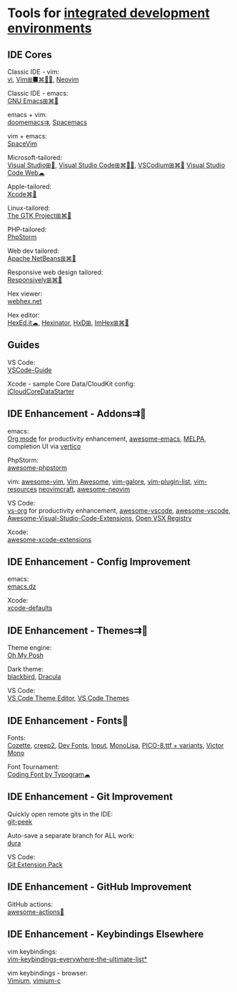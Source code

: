 
# Tools for [integrated development environments](https://trendless.tech/langs)

## IDE Cores

Classic IDE - vim:  
[vi](https://ex-vi.sourceforge.net/),
[Vim⊞■⌘🐧🤖](https://www.vim.org/),
[Neovim](https://neovim.io/)

Classic IDE - emacs:  
[GNU Emacs⊞⌘🐧](https://www.gnu.org/software/emacs/)

emacs + vim:  
[doomemacs⇉](https://github.com/doomemacs/doomemacs),
[Spacemacs](https://www.spacemacs.org/)

vim + emacs:  
[SpaceVim](https://spacevim.org/)

Microsoft-tailored:  
[Visual Studio⊞🧛](https://visualstudio.microsoft.com/),
[Visual Studio Code⊞⌘🐧🧛](https://code.visualstudio.com/),
[VSCodium⊞⌘🐧](https://vscodium.com/)
[Visual Studio Code Web☁](https://vscode.dev/)

Apple-tailored:  
[Xcode⌘🍎](https://developer.apple.com/xcode/)

Linux-tailored:  
[The GTK Project⊞⌘🐧](https://gtk.org/)

PHP-tailored:  
[PhpStorm](https://www.jetbrains.com/phpstorm/)

Web dev tailored:  
[Apache NetBeans⊞⌘🐧](https://netbeans.apache.org/)

Responsive web design tailored:  
[Responsively⊞⌘🐧](https://responsively.app/)

Hex viewer:  
[webhex.net](https://en.webhex.net/)

Hex editor:  
[HexEd.it☁](https://hexed.it/),
[Hexinator](https://hexinator.com/),
[HxD⊞](https://mh-nexus.de/en/hxd/),
[ImHex⊞⌘🐧](https://imhex.werwolv.net/)

## Guides

VS Code:  
[VSCode-Guide](https://github.com/mikeroyal/VSCode-Guide)

Xcode - sample Core Data/CloudKit config:  
[iCloudCoreDataStarter](https://github.com/jazzychad/iCloudCoreDataStarter)

## IDE Enhancement - Addons⇉💩

emacs:  
[Org mode](https://orgmode.org/) for productivity enhancement,
[awesome-emacs](https://github.com/emacs-tw/awesome-emacs),
[MELPA](https://melpa.org/),
completion UI via [vertico](https://github.com/minad/vertico)

PhpStorm:  
[awesome-phpstorm](https://github.com/WyriHaximus/awesome-phpstorm)

vim: 
[awesome-vim](https://github.com/akrawchyk/awesome-vim),
[Vim Awesome](https://vimawesome.com/),
[vim-galore](https://github.com/mhinz/vim-galore),
[vim-plugin-list](https://github.com/altermo/vim-plugin-list),
[vim-resources](https://github.com/chmcphoy/vim-resources)
[neovimcraft](https://neovimcraft.com/),
[awesome-neovim](https://github.com/rockerBOO/awesome-neovim)

VS Code:  
[vs-org](https://github.com/boydvoid/vs-org) for productivity enhancement,
[awesome-vscode](https://github.com/jhofker/awesome-vscode),
[awesome-vscode](https://github.com/viatsko/awesome-vscode),
[Awesome-Visual-Studio-Code-Extensions](https://github.com/hl2guide/Awesome-Visual-Studio-Code-Extensions),
[Open VSX Registry](https://open-vsx.org/)

Xcode:  
[awesome-xcode-extensions](https://github.com/theswiftdev/awesome-xcode-extensions)

## IDE Enhancement - Config Improvement

emacs:  
[emacs.dz](https://github.com/caisah/emacs.dz)

Xcode:  
[xcode-defaults](https://github.com/ctreffs/xcode-defaults)

## IDE Enhancement - Themes⇉💩

Theme engine:  
[Oh My Posh](https://ohmyposh.dev/)

Dark theme:  
[blackbird](https://blackbird.mattglei.ch/),
[Dracula](https://draculatheme.com/)

VS Code:  
[VS Code Theme Editor](https://themes.vscode.one/),
[VS Code Themes](https://vscodethemes.com/)

## IDE Enhancement - Fonts💩

Fonts:  
[Cozette](https://github.com/slavfox/Cozette),
[creep2](https://github.com/raymond-w-ko/creep2),
[Dev Fonts](https://devfonts.gafi.dev/),
[Input](https://input.djr.com/),
[MonoLisa](https://www.monolisa.dev/),
[PICO-8.ttf + variants](https://www.lexaloffle.com/bbs/?tid=3760),
[Victor Mono](https://rubjo.github.io/victor-mono/)

Font Tournament:  
[Coding Font by Typogram☁](https://www.codingfont.com/)

## IDE Enhancement - Git Improvement

Quickly open remote gits in the IDE:  
[git-peek](https://github.com/Jarred-Sumner/git-peek)

Auto-save a separate branch for ALL work:  
[dura](https://github.com/tkellogg/dura)

VS Code:  
[Git Extension Pack](https://marketplace.visualstudio.com/items?itemName=donjayamanne.git-extension-pack)

## IDE Enhancement - GitHub Improvement

GitHub actions:  
[awesome-actions💩](https://github.com/sdras/awesome-actions)

## IDE Enhancement - Keybindings Elsewhere

vim keybindings:  
[vim-keybindings-everywhere-the-ultimate-list*](https://github.com/erikw/vim-keybindings-everywhere-the-ultimate-list)

vim keybindings - browser:  
[Vimium](https://vimium.github.io/),
[vimium-c](https://github.com/gdh1995/vimium-c)
